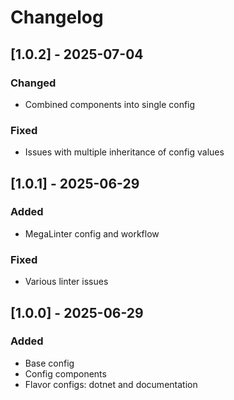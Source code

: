 # Changelog

## [1.0.2] - 2025-07-04

### Changed

- Combined components into single config

### Fixed

- Issues with multiple inheritance of config values

## [1.0.1] - 2025-06-29

### Added

- MegaLinter config and workflow

### Fixed

- Various linter issues

## [1.0.0] - 2025-06-29

### Added

- Base config
- Config components
- Flavor configs: dotnet and documentation
